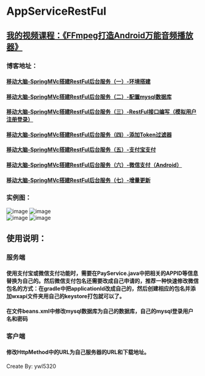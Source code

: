 # AppServiceRestFul
## [我的视频课程：《FFmpeg打造Android万能音频播放器》](https://edu.csdn.net/course/detail/6842)
### 博客地址：
#### [移动大脑-SpringMVc搭建RestFul后台服务（一）-环境搭建](http://blog.csdn.net/ywl5320/article/details/78152741)
#### [移动大脑-SpringMVc搭建RestFul后台服务（二）-配置mysql数据库](http://blog.csdn.net/ywl5320/article/details/78239008)
#### [移动大脑-SpringMVc搭建RestFul后台服务（三）-RestFul接口编写（模拟用户注册登录）](http://blog.csdn.net/ywl5320/article/details/78240855)
#### [移动大脑-SpringMVc搭建RestFul后台服务（四）-添加Token过滤器](http://blog.csdn.net/ywl5320/article/details/78250000)
#### [移动大脑-SpringMVc搭建RestFul后台服务（五）-支付宝支付](http://blog.csdn.net/ywl5320/article/details/78284477)
#### [移动大脑-SpringMVc搭建RestFul后台服务（六）-微信支付（Android）](http://blog.csdn.net/ywl5320/article/details/78294494)
#### [移动大脑-SpringMVc搭建RestFul后台服务（七）-增量更新](http://blog.csdn.net/ywl5320/article/details/78426756)

### 实例图：
![image](https://github.com/wanliyang1990/AppServiceRestFul/blob/master/imgs/update1.gif)
![image](https://github.com/wanliyang1990/AppServiceRestFul/blob/master/imgs/update2.gif)<br/>
![image](https://github.com/wanliyang1990/AppServiceRestFul/blob/master/imgs/2.png)
![image](https://github.com/wanliyang1990/AppServiceRestFul/blob/master/imgs/3.png)<br/>


## 使用说明：
### 服务端
#### 使用支付宝或微信支付功能时，需要在PayService.java中把相关的APPID等信息替换为自己的。然后微信支付包名还需要改成自己申请的，推荐一种快速修改微信包名的方式：在gradle中把applicationId改成自己的，然后创建相应的包名并添加wxapi文件夹用自己的keystore打包就可以了。
#### 在文件beans.xml中修改mysql数据库为自己的数据库，自己的mysql登录用户名和密码
### 客户端
#### 修改HttpMethod中的URL为自己服务器的URL和下载地址。

Create By: ywl5320
